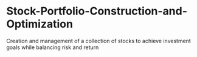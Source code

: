 # Stock-Portfolio-Construction-and-Optimization
Creation and management of a collection of stocks to achieve investment goals while balancing risk and return
